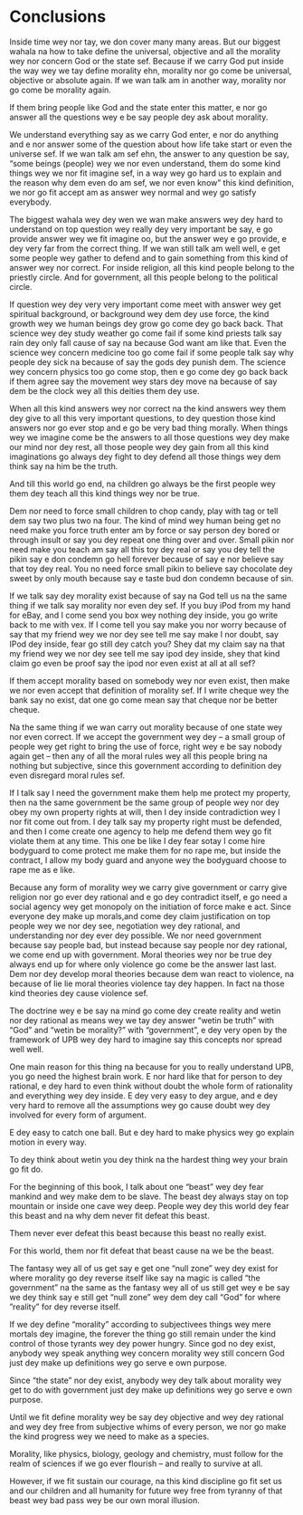 # Conclusions

Inside time wey nor tay, we don cover many many areas. But our biggest wahala na how to take define the universal, objective and all the morality wey nor concern God or the state sef. Because if we carry God put inside the way wey we tay define morality ehn, morality nor go come be universal, objective or absolute again. If we wan talk am in another way, morality nor go come be morality again.

If them bring people like God and the state enter this matter, e nor go answer all the questions wey e be say people dey ask about morality.

We understand everything say as we carry God enter, e nor do anything and e nor answer some of the question about how life take start or even the universe sef.  If we wan talk am sef ehn, the answer to any question be say, “some beings (people) wey we nor even understand, them do some kind things wey we nor fit imagine sef, in a way wey go hard us to explain and the reason why dem even do am sef, we nor even know” this kind definition, we nor go fit accept am as answer wey normal and wey go satisfy everybody.

The biggest wahala wey dey wen we wan make answers wey  dey hard to understand on top question wey really dey very important be say, e go provide answer wey we fit imagine oo, but the answer wey e go provide, e dey very far from the correct thing. If we wan still talk am well well, e get some people wey gather to defend and to gain something from this kind of answer wey nor correct. For inside religion, all this kind people belong to the priestly circle. And for government, all this people belong to the political circle.

If question wey dey very very important come meet with answer wey get spiritual background, or background wey dem dey use force, the kind growth wey we human beings dey grow go come dey go back back. That science wey dey study weather go come fail if some kind priests talk say rain dey only fall cause of say na because God want am like that. Even the science wey concern medicine too go come fail if some people talk say why people dey sick na because of say the gods dey punish dem. The science wey concern physics too go come stop, then e go come dey go back back if them agree say the movement wey stars dey move na because of say dem be the clock wey all this deities them dey use.

When all this kind answers wey nor correct na the kind answers wey them dey give to all this very important questions, to dey question those kind answers nor go ever stop and  e go be very bad thing morally. When things wey we imagine come be the answers to all those questions wey dey make our mind nor dey rest, all those people wey dey gain from all this kind imaginations go always dey fight to dey defend all those things wey dem think say na him be the truth.

And till this world go end, na children go always be the first people wey them dey teach all this kind things wey nor be true.

Dem nor need to force small children to chop candy, play with tag or tell dem say two plus two na four. The kind of mind wey human being get no need make you force truth enter am by force or say person dey bored or through insult or say you dey repeat one thing over and over. Small pikin nor need make you teach am say all this toy dey real or say you dey tell the pikin say e don condemn go hell forever because of say e nor believe say that toy dey real. You no need force small pikin to believe say chocolate dey sweet by only mouth because say e taste bud don condemn because of sin.

If we talk say dey morality exist because of say na God tell us na the same thing if we talk say morality nor even dey sef. If you buy iPod from my hand for eBay, and I come send you box wey nothing dey inside, you go write back to me with vex. If I come tell you say make you nor worry because of say that my friend wey we nor dey see tell me say make I nor doubt, say IPod dey inside, fear go still dey catch you? Shey dat my claim say na that my friend wey we nor dey see tell me say ipod dey inside, shey that kind claim go even be proof say the ipod nor even exist at all at all sef?

If them accept morality based on somebody wey nor even exist, then make we nor even accept that definition of morality sef. If I write cheque wey the bank say no exist, dat one go come mean say that cheque nor be better cheque.

Na the same thing if we wan carry out morality because of one state wey nor even correct. If we accept the government wey dey – a small group of people wey get right to bring the use of force, right wey e be say nobody again get – then any of all the moral rules wey all this people bring na nothing but subjective, since this government according to definition dey even disregard moral rules sef.

If I talk say I need the government make them help me protect my property, then na the same government be the same group of people wey nor dey obey my own property rights at will, then I dey inside contradiction wey I nor fit come out from. I dey talk say my property right must be defended, and then I come create one agency to help me defend them wey go fit violate them at any time. This one be like I dey fear sotay I come hire bodyguard to come protect me make them for no rape me, but inside the contract, I allow my body guard and anyone wey the bodyguard choose to rape me as e like.

Because any form of morality wey we carry give government or carry give religion nor go ever dey rational and e go dey contradict itself, e go need a social agency wey get monopoly on the initiation of force make e act. Since everyone dey make up morals,and come dey claim justification on top people wey we nor dey see, negotiation wey dey rational, and understanding nor dey ever dey possible. We nor need government because say people bad, but instead because say people nor dey rational, we come end up with government. Moral theories wey nor be true dey always end up for where only violence go come be the answer last last. Dem nor dey develop moral theories because dem wan react to violence, na because of lie lie moral theories violence tay dey happen. In fact na those kind theories dey cause violence sef.
 
The doctrine wey e be say na mind go come dey create reality and wetin nor dey rational as means wey we tay dey answer “wetin be truth” with “God” and “wetin be morality?” with “government”, e dey very open by the framework of UPB wey dey hard to imagine say this concepts nor spread well well.

One main reason for this thing na because for you to really understand UPB, you go need the highest brain work. E nor hard like that for person to dey rational, e dey hard to even think without doubt the whole form of rationality and everything wey dey inside. E dey very easy to dey argue, and e dey very hard to remove all the assumptions wey go cause doubt wey dey involved for every form of argument.

E dey easy to catch one ball. But e dey hard to make physics wey go explain motion in every way.

To dey think about wetin you dey think na the hardest thing wey your brain go fit do.

For the beginning of this book, I talk about one “beast” wey dey fear mankind and wey make dem to be slave. The beast dey always stay on top mountain or inside one cave wey deep. People wey dey this world dey fear this beast and na why dem never fit defeat this beast.

Them never ever defeat this beast because this beast no really exist.

For this world, them nor fit defeat that beast cause na we be the beast.

The fantasy wey all of us get say e get one “null zone” wey dey exist for where morality go dey reverse itself like say na magic is called “the government” na the same as the fantasy wey all of us still get wey e be say we dey think say e still get “null zone” wey dem dey call “God” for where ”reality” for dey reverse itself.

If we dey define “morality” according to subjectivees things wey mere mortals dey imagine, the forever the thing go still remain under the kind control of those tyrants wey dey power hungry. Since god no dey exist, anybody wey speak anything wey concern morality wey still concern God just dey make up definitions wey go serve e own purpose.

Since “the state” nor dey exist, anybody wey dey talk about morality wey get to do with government just dey make up definitions wey go serve e own purpose.

Until we fit define morality wey be say dey objective and wey dey rational and wey dey free from subjective whims of every person, we nor go make the kind progress wey we need to make as a species.

Morality, like physics, biology, geology and chemistry, must follow for the realm of sciences if we go ever flourish – and really to survive at all.

However, if we fit sustain our courage, na this kind discipline go fit set us and our children and all humanity for future wey free from tyranny of that beast wey bad pass wey be our own moral illusion.


